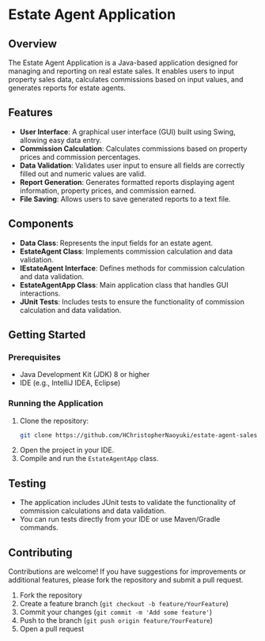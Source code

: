 # Estate Agent Application

## Overview
The Estate Agent Application is a Java-based application designed for managing and reporting on real estate sales. It enables users to input property sales data, calculates commissions based on input values, and generates reports for estate agents.

## Features
- **User Interface**: A graphical user interface (GUI) built using Swing, allowing easy data entry.
- **Commission Calculation**: Calculates commissions based on property prices and commission percentages.
- **Data Validation**: Validates user input to ensure all fields are correctly filled out and numeric values are valid.
- **Report Generation**: Generates formatted reports displaying agent information, property prices, and commission earned.
- **File Saving**: Allows users to save generated reports to a text file.

## Components
- **Data Class**: Represents the input fields for an estate agent.
- **EstateAgent Class**: Implements commission calculation and data validation.
- **IEstateAgent Interface**: Defines methods for commission calculation and data validation.
- **EstateAgentApp Class**: Main application class that handles GUI interactions.
- **JUnit Tests**: Includes tests to ensure the functionality of commission calculation and data validation.

## Getting Started

### Prerequisites
- Java Development Kit (JDK) 8 or higher
- IDE (e.g., IntelliJ IDEA, Eclipse)

### Running the Application
1. Clone the repository:
   ```bash
   git clone https://github.com/HChristopherNaoyuki/estate-agent-sales-report-gui-2023-exam-demo.git
   ```
2. Open the project in your IDE.
3. Compile and run the `EstateAgentApp` class.

## Testing
- The application includes JUnit tests to validate the functionality of commission calculations and data validation.
- You can run tests directly from your IDE or use Maven/Gradle commands.

## Contributing
Contributions are welcome! If you have suggestions for improvements or additional features, please fork the repository and submit a pull request.

1. Fork the repository
2. Create a feature branch (`git checkout -b feature/YourFeature`)
3. Commit your changes (`git commit -m 'Add some feature'`)
4. Push to the branch (`git push origin feature/YourFeature`)
5. Open a pull request

